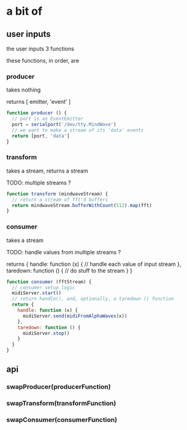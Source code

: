 # a bit of

## user inputs

the user inputs 3 functions

these functions, in order, are

### producer

takes nothing

returns [ emitter, 'event' ]

```javascript
function producer () {
  // port is an EventEmitter
  port = serialport('/dev/tty.MindWave')
  // we want to make a stream of its 'data' events
  return [port, 'data']
}
```

### transform

takes a stream, returns a stream

TODO: multiple streams ?

```javascript
function transform (mindwaveStream) {
  // return a stream of fft'd buffers 
  return mindwaveStream.bufferWithCount(512).map(fft)
}
```

### consumer

takes a stream 

TODO: handle values from multiple streams ?

returns {
  handle: function (x) { // handle each value of input stream },
  taredown: function () { // do stuff to the stream }
}

```javascript
function consumer (fftStream) {
  // consumer setup logic
  midiServer.start()
  // return handle(), and, optionally, a taredown () function
  return {
    handle: function (x) { 
      midiServer.send(midiFromAlphaWaves(x))
    },
    taredown: function () {
      midiServer.stop()
    }
  } 
}
```


## api

### swapProducer(producerFunction)

### swapTransform(transformFunction)

### swapConsumer(consumerFunction)


